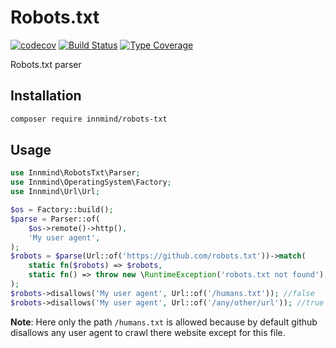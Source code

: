 # Robots.txt

[![codecov](https://codecov.io/gh/Innmind/Robots.txt/branch/develop/graph/badge.svg)](https://codecov.io/gh/Innmind/Robots.txt)
[![Build Status](https://github.com/Innmind/Robots.txt/workflows/CI/badge.svg?branch=master)](https://github.com/Innmind/Robots.txt/actions?query=workflow%3ACI)
[![Type Coverage](https://shepherd.dev/github/Innmind/Robots.txt/coverage.svg)](https://shepherd.dev/github/Innmind/Robots.txt)

Robots.txt parser

## Installation

```sh
composer require innmind/robots-txt
```

## Usage

```php
use Innmind\RobotsTxt\Parser;
use Innmind\OperatingSystem\Factory;
use Innmind\Url\Url;

$os = Factory::build();
$parse = Parser::of(
    $os->remote()->http(),
    'My user agent',
);
$robots = $parse(Url::of('https://github.com/robots.txt'))->match(
    static fn($robots) => $robots,
    static fn() => throw new \RuntimeException('robots.txt not found'),
);
$robots->disallows('My user agent', Url::of('/humans.txt')); //false
$robots->disallows('My user agent', Url::of('/any/other/url')); //true
```

**Note**: Here only the path `/humans.txt` is allowed because by default github disallows any user agent to crawl there website except for this file.
